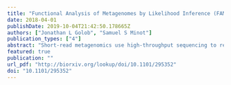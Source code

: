 ```yaml
---
title: "Functional Analysis of Metagenomes by Likelihood Inference (FAMLI) Successfully Compensates for Multi-Mapping Short Reads from Metagenomic Samples"
date: 2018-04-01
publishDate: 2019-10-04T21:42:50.178665Z
authors: ["Jonathan L Golob", "Samuel S Minot"]
publication_types: ["4"]
abstract: "Short-read metagenomics use high-throughput sequencing to reveal the functional capability of microbial communities. The computational analysis of the raw short-read data is complicated by the shared functional domains in peptides, and the complex evolutionary origins of many peptides (including recombination and truncation), resulting in a given short read aligning equally well to many possible peptides.  We find that a short read known to be from one peptide will on average align equally well to about 160 other peptide sequences not present in the sample. Here we describe an iterative algorithmic approach to successfully map reads to their true origin peptides and introduce a software package FAMLI that implements this algorithm. We demonstrate that FAMLI is able to identify peptides from a wide variety of metagenomes with a consistent precision of about 0.8, and recall of about 0.6, while retaining O(n) runtimes. This compares favorably to alternative approaches, including de novo assembly (that results in superior precision, but much inferior recall and much larger computational resource needs as compared to FAMLI), or hybrid taxonomic-identification approaches (that results in less consistent performance for extremely novel communities, as compared to FAMLI). Addressing the problem of short reads aligning equally well to hundreds of more peptides than are truly present in a sample is a key challenge any successful short-read-metagenomics software must address. We present an effective approach to mitigate this problem and improve the accuracy of functional metagenomic analysis."
featured: true
publication: ""
url_pdf: "http://biorxiv.org/lookup/doi/10.1101/295352"
doi: "10.1101/295352"
---
```


